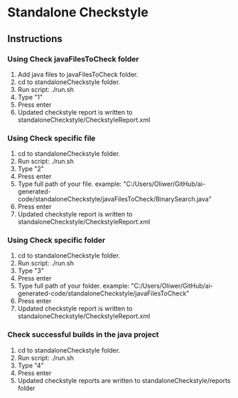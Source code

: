 # Standalone Checkstyle

## Instructions

### Using Check javaFilesToCheck folder
1. Add java files to javaFilesToCheck folder.
2. cd to standaloneCheckstyle folder.
3. Run script: ./run.sh
4. Type "1"
5. Press enter
4. Updated checkstyle report is written to standaloneCheckstyle/CheckstyleReport.xml

### Using Check specific file
1. cd to standaloneCheckstyle folder.
2. Run script: ./run.sh
3. Type "2"
4. Press enter
5. Type full path of your file. example: "C:/Users/Oliwer/GitHub/ai-generated-code/standaloneCheckstyle/javaFilesToCheck/BinarySearch.java"
6. Press enter
7. Updated checkstyle report is written to standaloneCheckstyle/CheckstyleReport.xml

### Using Check specific folder
1. cd to standaloneCheckstyle folder.
2. Run script: ./run.sh
3. Type "3"
4. Press enter
5. Type full path of your folder. example: "C:/Users/Oliwer/GitHub/ai-generated-code/standaloneCheckstyle/javaFilesToCheck"
6. Press enter
7. Updated checkstyle report is written to standaloneCheckstyle/CheckstyleReport.xml

### Check successful builds in the java project
1. cd to standaloneCheckstyle folder.
2. Run script: ./run.sh
3. Type "4"
4. Press enter
5. Updated checkstyle reports are written to standaloneCheckstyle/reports folder